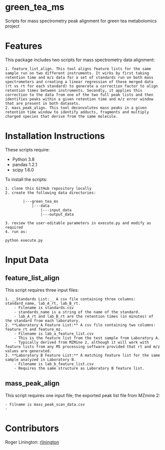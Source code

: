 # green_tea_ms
Scripts for mass spectrometry peak alignment for green tea metabolomics project

# Features

This package includes two scripts for mass spectrometry data alignment:

    1. feature_list_align. This tool aligns feature lists for the same sample run on two different instruments. It wirks by first taking retention time and m/z data for a set of standards run on both mass spectrometers and creating a linear regression of these merged data (rt vs rt for each standard) to generate a correction factor to align retention times between instruments. Secondly, it applies this correction to the data from one of the two full peak lists and then identifies peaks within a given retention time and m/z error window that are present in both datasets.
    2. mass_peak_align. This tool deconvolutes mass peaks in a given retention time window to identify adducts, fragments and multiply charged species that derive from the same molecule. 

# Installation Instructions

These scripts require:

- Python 3.8
- pandas 1.2.1
- scipy 1.6.0

To install the scripts:

    1. clone this GitHub repository locally
    2. create the following data directories:
        
            |---green_tea_ms
                |---data
                    |---input_data
                    |---output_data

    3. review the user-editable parameters in execute.py and modify as required
    4. run as:

```
python execute.py
```

# Input Data

##  feature_list_align

This script requires three input files:

    1. __Standards List:__ A csv file containing three columns: standard_name, lab_A_rt, lab_B_rt. 
        - Filename is standards.csv
        - standards_name is a string of the name of the standard. 
        - lab_A_rt and lab_B_rt are the retention times (in minutes) of the standard from each laboratory. 
    2. **Laboratory A Feature List:** A csv file containing two columns: feature_rt and feature_mz.
        - Filename is lab_a_feature_list.csv
        - This is the feature list from the test sample from Laboratory A. 
        - Typically derived from MZMine 2, although it will work with feature lists from any MS processing software provided that rt and m/z values are generated.
    3. **Laboratory B Feature List:** A matching feature list for the same sample analyzed in Laboratory B. 
        - Filename is lab_b_feature_list.csv
        - Requires the same structure as Laboratory B feature list. 

## mass_peak_align

This script requires one input file; the exported peak list file from MZmine 2:

    - Filname is mass_peak_scan_data.csv
    - 
# Contributors

Roger Linington: [rlinington](http://github.com/rlinington)